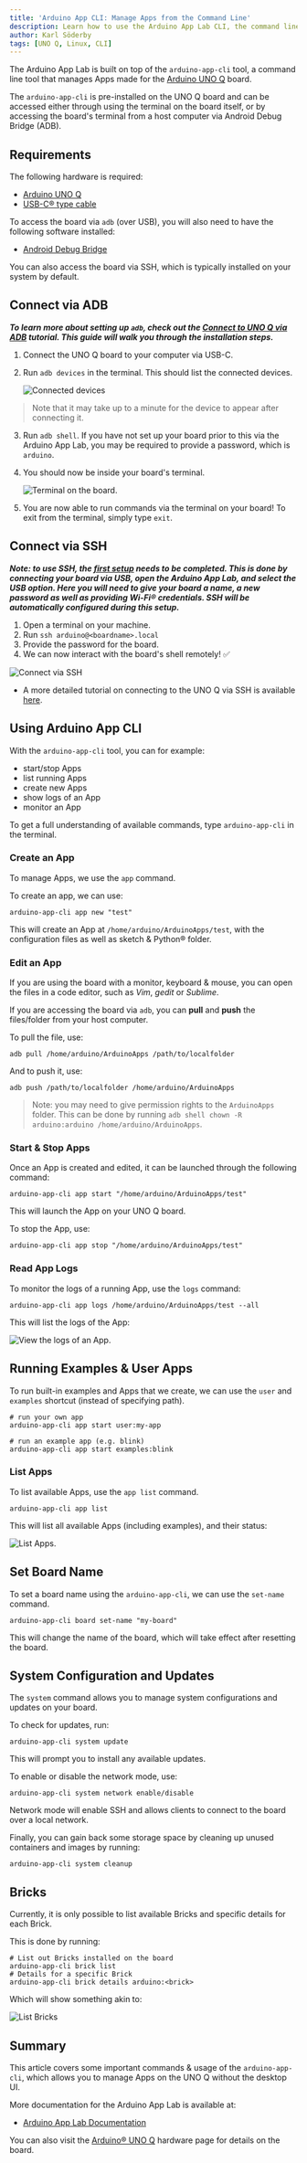 ```yaml
---
title: 'Arduino App CLI: Manage Apps from the Command Line'
description: Learn how to use the Arduino App Lab CLI, the command line interface for launching Apps on the UNO Q board.
author: Karl Söderby
tags: [UNO Q, Linux, CLI]
---
```


The Arduino App Lab is built on top of the `arduino-app-cli` tool, a command line tool that manages Apps made for the [Arduino UNO Q](https://store.arduino.cc/products/uno-q) board.

The `arduino-app-cli` is pre-installed on the UNO Q board and can be accessed either through using the terminal on the board itself, or by accessing the board's terminal from a host computer via Android Debug Bridge (ADB).

## Requirements

The following hardware is required:
- [Arduino UNO Q](https://store.arduino.cc/products/uno-q)
- [USB-C® type cable](https://store.arduino.cc/products/usb-cable2in1-type-c)

To access the board via `adb` (over USB), you will also need to have the following software installed:
- [Android Debug Bridge](https://developer.android.com/tools/releases/platform-tools)

You can also access the board via SSH, which is typically installed on your system by default.

## Connect via ADB

***To learn more about setting up `adb`, check out the [Connect to UNO Q via ADB](/tutorials/uno-q/adb/) tutorial. This guide will walk you through the installation steps.***

1. Connect the UNO Q board to your computer via USB-C.
2. Run `adb devices` in the terminal. This should list the connected devices.

    ![Connected devices](assets/connected-devices.png)

>Note that it may take up to a minute for the device to appear after connecting it.

3. Run `adb shell`. If you have not set up your board prior to this via the Arduino App Lab, you may be required to provide a password, which is `arduino`.
4. You should now be inside your board's terminal.

    ![Terminal on the board.](assets/board-terminal.png)

5. You are now able to run commands via the terminal on your board! To exit from the terminal, simply type `exit`.

## Connect via SSH

***Note: to use SSH, the [first setup]() needs to be completed. This is done by connecting your board via USB, open the Arduino App Lab, and select the USB option. Here you will need to give your board a name, a new password as well as providing Wi-Fi® credentials. SSH will be automatically configured during this setup.***

1. Open a terminal on your machine.
2. Run `ssh arduino@<boardname>.local`
3. Provide the password for the board.
4. We can now interact with the board's shell remotely! ✅

![Connect via SSH](assets/ssh-macos.png)

- A more detailed tutorial on connecting to the UNO Q via SSH is available [here](/tutorials/uno-q/ssh).

## Using Arduino App CLI

With the `arduino-app-cli` tool, you can for example:
- start/stop Apps
- list running Apps
- create new Apps
- show logs of an App
- monitor an App

To get a full understanding of available commands, type `arduino-app-cli` in the terminal.

### Create an App

To manage Apps, we use the `app` command. 

To create an app, we can use:

```
arduino-app-cli app new "test"
```

This will create an App at `/home/arduino/ArduinoApps/test`, with the configuration files as well as sketch & Python® folder.

### Edit an App

If you are using the board with a monitor, keyboard & mouse, you can open the files in a code editor, such as *Vim*, *gedit* or *Sublime*. 

If you are accessing the board via `adb`, you can **pull** and **push** the files/folder from your host computer.

To pull the file, use:

```
adb pull /home/arduino/ArduinoApps /path/to/localfolder
```

And to push it, use: 

```
adb push /path/to/localfolder /home/arduino/ArduinoApps
```

>Note: you may need to give permission rights to the `ArduinoApps` folder. This can be done by running `adb shell chown -R arduino:arduino /home/arduino/ArduinoApps`.

### Start & Stop Apps

Once an App is created and edited, it can be launched through the following command:

```
arduino-app-cli app start "/home/arduino/ArduinoApps/test"
```

This will launch the App on your UNO Q board.

To stop the App, use:

```
arduino-app-cli app stop "/home/arduino/ArduinoApps/test"
```

### Read App Logs

To monitor the logs of a running App, use the `logs` command:

```
arduino-app-cli app logs /home/arduino/ArduinoApps/test --all
```

This will list the logs of the App:

![View the logs of an App.](assets/app-logs.png)


## Running Examples & User Apps

To run built-in examples and Apps that we create, we can use the `user` and `examples` shortcut (instead of specifying path).

```
# run your own app
arduino-app-cli app start user:my-app 

# run an example app (e.g. blink)
arduino-app-cli app start examples:blink
```

### List Apps

To list available Apps, use the `app list` command.

```
arduino-app-cli app list
```

This will list all available Apps (including examples), and their status:

![List Apps.](assets/list-apps.png)

## Set Board Name

To set a board name using the `arduino-app-cli`, we can use the `set-name` command.

```
arduino-app-cli board set-name "my-board"
```

This will change the name of the board, which will take effect after resetting the board.

## System Configuration and Updates

The `system` command allows you to manage system configurations and updates on your board.

To check for updates, run:

```
arduino-app-cli system update
```
This will prompt you to install any available updates.

To enable or disable the network mode, use:

```
arduino-app-cli system network enable/disable
```

Network mode will enable SSH and allows clients to connect to the board over a local network.

Finally, you can gain back some storage space by cleaning up unused containers and images by running:

```
arduino-app-cli system cleanup
```

## Bricks

Currently, it is only possible to list available Bricks and specific details for each Brick.

This is done by running:

```
# List out Bricks installed on the board
arduino-app-cli brick list
# Details for a specific Brick
arduino-app-cli brick details arduino:<brick>
```

Which will show something akin to:

![List Bricks](assets/list-bricks.png)

## Summary

This article covers some important commands & usage of the `arduino-app-cli`, which allows you to manage Apps on the UNO Q without the desktop UI.

More documentation for the Arduino App Lab is available at:
- [Arduino App Lab Documentation](https://docs.arduino.cc/software/app-lab/)

You can also visit the [Arduino® UNO Q](/hardware/uno-q) hardware page for details on the board. 
